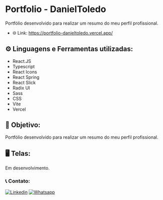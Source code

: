 # Portfolio - DanielToledo

Portfólio desenvolvido para realizar um resumo do meu perfil profissional.

- 🌐 Link: https://portfolio-danieltoledo.vercel.app/

## ⚙️ Linguagens e Ferramentas utilizadas:

- React.JS
- Typescript
- React Icons
- React Spring
- React Slick
- Radix UI
- Sass
- CSS
- Vite
- Vercel

## 🎯 Objetivo:

Portfólio desenvolvido para realizar um resumo do meu perfil profissional.

## 🖥️ Telas:

Em desenvolvimento.

### 📞 Contato:

[![Linkedin](https://img.shields.io/badge/LinkedIn-0077B5?style=for-the-badge&logo=linkedin&logoColor=white)](https://www.linkedin.com/in/danielalmeidadetoledo/)
[![Whatsapp](https://img.shields.io/badge/WhatsApp-25D366?style=for-the-badge&logo=whatsapp&logoColor=white)](https://api.whatsapp.com/send?phone=5515998485252)
